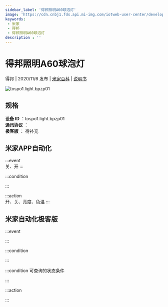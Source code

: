```yaml
---
sidebar_label: '得邦照明A60球泡灯'
image: 'https://cdn.cnbj1.fds.api.mi-img.com/iotweb-user-center/developer_1679047770708o1drog5X.png?GalaxyAccessKeyId=AKVGLQWBOVIRQ3XLEW&Expires=9223372036854775807&Signature=ujuCq+j8Mta8lnAhAdV1zTOdTJ8='
keywords: 
 - 米家
 - 得邦
 - 得邦照明A60球泡灯
description : ''
---
```

# 得邦照明A60球泡灯

得邦 | 2020/11/6 发布 | [米家百科](https://home.mi.com/webapp/content/baike/product/index.html?model=tospo1.light.bpzp01) | [说明书](https://home.mi.com/views/introduction.html?model=tospo1.light.bpzp01&region=cn)

![tospo1.light.bpzp01](https://cdn.cnbj1.fds.api.mi-img.com/iotweb-user-center/developer_1679047770708o1drog5X.png?GalaxyAccessKeyId=AKVGLQWBOVIRQ3XLEW&Expires=9223372036854775807&Signature=ujuCq+j8Mta8lnAhAdV1zTOdTJ8=)

## 规格  
> 
**设备 ID** ：tospo1.light.bpzp01  
**通讯协议** ：  
**极客版**  ： 待补充 


## 米家APP自动化  

:::event  
关、开
:::

:::condition  

:::

:::action   
开、关、亮度、色温
:::

## 米家自动化极客版  

:::event  

:::

:::condition  

:::

:::condition 可查询的状态条件  

:::

:::action  

:::

        
